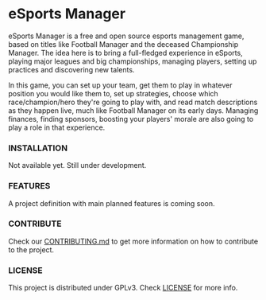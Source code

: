# eSports Manager
eSports Manager is a free and open source esports management game,
based on titles like Football Manager and the deceased Championship Manager.
The idea here is to bring a full-fledged experience in eSports, playing major
leagues and big championships, managing players, setting up practices and
discovering new talents.

In this game, you can set up your team, get them to play in whatever position
you would like them to, set up strategies, choose which race/champion/hero
they're going to play with, and read match descriptions as they happen
live, much like Football Manager on its early days. Managing finances, finding
sponsors, boosting your players' morale are also going to play a role in that
experience.

### INSTALLATION
Not available yet. Still under development.

### FEATURES
A project definition with main planned features is coming soon.

### CONTRIBUTE
Check our [CONTRIBUTING.md](CONTRIBUTING.md) to get more information on how to
contribute to the project.

### LICENSE
This project is distributed under GPLv3. Check [LICENSE](LICENSE) for more info.